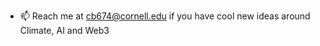 - 📫 Reach me at cb674@cornell.edu if you have cool new ideas around Climate, AI and Web3

<!---
charlesxbai/charlesxbai is a ✨ special ✨ repository because its `README.md` (this file) appears on your GitHub profile.
You can click the Preview link to take a look at your changes.
--->

